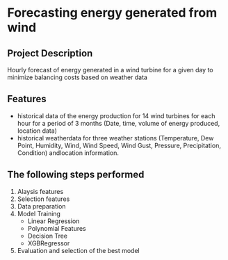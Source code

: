 # Forecasting energy generated from wind


## Project Description

Hourly forecast of energy generated in a wind turbine for a given day to minimize balancing costs based on weather data

## Features

- historical data of the energy production for 14 wind turbines for each hour for a period of 3 months (Date, time, volume of energy produced, location data)
- historical weatherdata for three weather stations 
(Temperature, Dew Point, Humidity, Wind, Wind Speed, Wind Gust, Pressure, Precipitation, Condition) andlocation information.

## The following steps performed
1. Alaysis features
2. Selection features
3. Data preparation 
4. Model Training
    - Linear Regression
    - Polynomial Features
    - Decision Tree
    - XGBRegressor
5. Evaluation and selection of the best model











